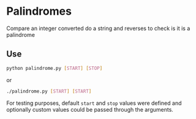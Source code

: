 # Palindromes

Compare an integer converted do a string and reverses to check is it is a palindrome

## Use

```bash
python palindrome.py [START] [STOP]
```

or

```bash 
./palindrome.py [START] [START]
```

For testing purposes, default `start` and `stop` values ​​were defined and optionally custom values ​​could be passed through the arguments.